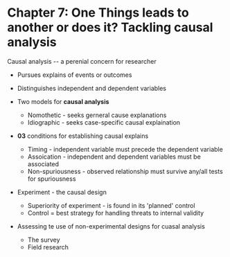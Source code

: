 # Chapter 7: One Things leads to another or does it? Tackling causal analysis

Causal analysis -- a perenial concern for researcher
- Pursues explains of events or outcomes
- Distinguishes independent and dependent variables
- Two models for __causal analysis__
  - Nomothetic - seeks gerneral cause explanations
  - Idiographic - seeks case-specific causal explaination
 
- __03__ conditions for establishing causal explains
  - Timing - independent variable must precede the dependent variable
  - Assoication - independent and dependent variables must be associated
  - Non-spuriousness - observed relationship must survive any/all tests for spuriousness
 
- Experiment - the causal design
  - Superiority of experiment - is found in its 'planned' control
  - Control = best strategy for handling threats to internal validity
 
- Assessing te use of non-experimental designs for cuasal analysis
  - The survey
  - Field research








 
